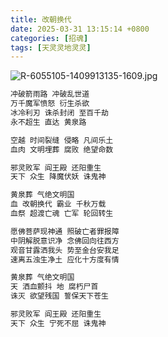 ```yaml
---
title: 改朝换代
date: 2025-03-31 13:15:14 +0800
categories: [招魂]
tags: [天灵灵地灵灵]
---
```


![R-6055105-1409913135-1609.jpg](https://b2.235421.xyz/pic/2025/03/3b53cea25baa58277be7efe84b0d2fd0.jpg)

```txt
冲破箭雨路 冲破乱世道
万千魔军愤怒 衍生杀欲
冰冷利刃 诛杀封闭 至百千劫
永不超生 直达 黄泉路

空越 时间裂缝 侵略 凡间乐土
血肉 文明埋葬 腐败 绝望命数

邪灵败军 阎王殿 还阳重生
天下 众生 降魔伏妖 诛鬼神

黄泉葬 气绝文明国
血 改朝换代 霸业 千秋万载
血祭 超渡亡魂 亡军 轮回转生

愿佛菩萨现神通 照破亡者罪报障
中阴解脱意识净 念佛回向往西方
观音甘露洒我头 势至金台安我足
速离五浊生净土 应化十方度有情

黄泉葬 气绝文明国
天 洒血颤抖 地 腐朽尸首
诛灭 欲望残国 誓保天下苍生

邪灵败军 阎王殿 还阳重生
天下 众生 宁死不屈 诛鬼神
```